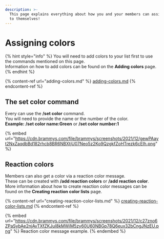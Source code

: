 ```yaml
---
description: >-
  This page explains everything about how you and your members can assign colors
  to themselves!
---
```


# Assigning colors

{% hint style="info" %}
You will need to add colors to your list first to use the commands mentioned on this page.\
Information on how to add colors can be found on the **Adding colors** page.
{% endhint %}

{% content-ref url="adding-colors.md" %}
[adding-colors.md](adding-colors.md)
{% endcontent-ref %}

## The set color command

Every can use the **/set color** command. \
You will need to provide the name or the number of the color.\
**Example:** **/set color name:Green** or **/set color number:1**

{% embed url="https://cdn.brammys.com/file/brammys/screenshots/2021/12/gewPAayt2NxZaqdbBd182rhcb8BR6NBXtjU07Neo5z2Ko9QzgkfZoHTrezk6cEIh.png" %}

## **Reaction colors**

Members can also get a color via a reaction color message.\
These can be created with **/add reaction colors** or **/add reaction color**.\
More information about how to create reaction color messages can be found on the **Creating reaction color lists** page.

{% content-ref url="creating-reaction-color-lists.md" %}
[creating-reaction-color-lists.md](creating-reaction-color-lists.md)
{% endcontent-ref %}

{% embed url="https://cdn.brammys.com/file/brammys/screenshots/2021/12/c27zno6ZPaSybAe2njAvTXfZKJuI8kMWiM5zy60U60NBGp78Q6eux32bCngJNzEU.png" %}
Reaction color message example.
{% endembed %}
